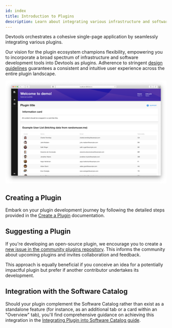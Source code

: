 ```yaml
---
id: index
title: Introduction to Plugins
description: Learn about integrating various infrastructure and software development tools into Devtools through plugins.
---
```


Devtools orchestrates a cohesive single-page application by seamlessly integrating various plugins.

Our vision for the plugin ecosystem champions flexibility, empowering you to incorporate a broad spectrum of infrastructure and software development tools into Devtools as plugins. Adherence to stringent [design guidelines](../dls/design.md) guarantees a consistent and intuitive user experience across the entire plugin landscape.

![Plugin Screenshot](../assets/plugins/my-plugin_screenshot.png)

## Creating a Plugin

Embark on your plugin development journey by following the detailed steps provided in the [Create a Plugin](create-a-plugin.md) documentation.

## Suggesting a Plugin

If you're developing an open-source plugin, we encourage you to create a [new issue in the community plugins repository](https://github.com/khulnasoft/community-plugins/issues/new/choose). This informs the community about upcoming plugins and invites collaboration and feedback.

This approach is equally beneficial if you conceive an idea for a potentially impactful plugin but prefer if another contributor undertakes its development.

## Integration with the Software Catalog

Should your plugin complement the Software Catalog rather than exist as a standalone feature (for instance, as an additional tab or a card within an "Overview" tab), you'll find comprehensive guidance on achieving this integration in the [Integrating Plugin into Software Catalog guide](integrating-plugin-into-software-catalog.md).
